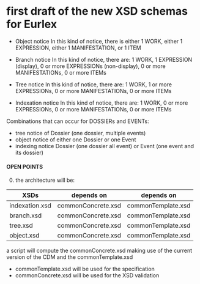 # first draft of the new XSD schemas for Eurlex

 - Object notice In this kind of notice, there is either 1 WORK, either
   1 EXPRESSION, either 1 MANIFESTATION, or 1 ITEM
  
  - Branch notice In this kind of notice, there are: 1 WORK, 1 EXPRESSION
   (display), 0 or more EXPRESSIONs (non-display), 0 or more
   MANIFESTATIONs, 0 or more ITEMs
   
   - Tree notice In this kind of notice, there are: 1 WORK, 1 or more
   EXPRESSIONs, 0 or more MANIFESTATIONs, 0 or more ITEMs
   
   - Indexation notice In this kind of notice, there are: 1 WORK, 0 or
   more EXPRESSIONs, 0 or more MANIFESTATIONs, 0 or more ITEMs
   
   
   Combinations that can occur for DOSSIERs and EVENTs:
- tree notice of Dossier (one dossier, multiple events)
- object notice of either one Dossier or one Event
- indexing notice Dossier (one dossier all event) or Event (one event and its dossier)

#### OPEN POINTS
0) the architecture will be:

| XSDs | depends on | depends on |
|--|--|--|
| indexation.xsd | commonConcrete.xsd | commonTemplate.xsd
| branch.xsd | commonConcrete.xsd | commonTemplate.xsd
| tree.xsd | commonConcrete.xsd | commonTemplate.xsd
| object.xsd | commonConcrete.xsd | commonTemplate.xsd

a script will compute the commonConcrete.xsd making use of the current version of the CDM and the commonTemplate.xsd

 - commonTemplate.xsd will be used for the specification 
 - commonConcrete.xsd will be used for the XSD validation
